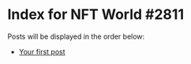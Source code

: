 # Index for NFT World #2811
Posts will be displayed in the order below:

- [Your first post](./001-first.md)

